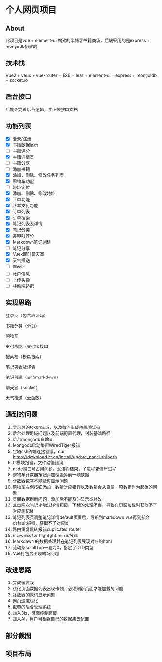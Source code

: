 # 个人网页项目

## About

此项目是vue + element-ui 构建的半博客书籍商场，后端采用的是express + mongodb搭建的

## 技术栈

Vue2 + veux + vue-router + ES6 + less + element-ui + express + mongoldb + socket.io

## 后台接口

后期会完善后台逻辑，并上传接口文档

## 功能列表

- [x] 登录/注册
- [x] 书籍数据展示
- [ ] 书籍评分
- [x] 书籍详情页
- [ ] 书籍分享
- [ ] 添加书籍
- [x] 添加、删除、修改任务列表
- [x] 购物车功能
- [ ] 地址定位
- [x] 添加、删除、修改地址
- [x] 下单功能
- [x] 沙盒支付功能
- [x] 订单列表
- [x] 订单搜索
- [x] 笔记列表及详情
- [x] 笔记分类
- [x] 非即时评论
- [x] Markdown笔记创建
- [ ] 笔记分享
- [x] Vuex即时聊天室
- [x] 天气推送
- [ ] 图表📈
- [ ] 帐户信息
- [ ] 上传头像
- [ ] 移动端适配

## 实现思路

登录页（包含验证码）

书籍分类（分页）

购物车

支付功能（支付宝接口）

搜索框（模糊搜索）

笔记列表及详情

笔记创建（支持markdown）

聊天室（socket）

天气推送（云函数）

## 遇到的问题

1. 登录页的token生成，以及如何生成随机验证码
2. 后台处理跨域问题以及前端配置代理，封装基础路径
3. 后台mongodb自增id
4. Mongodb启动集群WiredTiger报错
5. 宝塔ssh终端连接错误，curl https://download.bt.cn/install/update_panel.sh|bash
6. fs模块报错，文件路径错误
7. node端口号占用问题，父进程结束，子进程变僵尸进程
8. 购物车计数器按钮添加覆盖掉前一项数据
9. 计数器数字不能及时显示问题
10. 购物车左侧按钮添加，数量对应错误以及数量会从将前一项数据作为起始的问题
11. 页面数据刷新问题，添加后不能及时显示或修改
12. 点击两次笔记才能进详情页面，下标的处理不当，导致在页面加载时获取不了对应笔记id
13. 笔记列表页调整笔记详情default页面后，导航到markdown.vue再到航会default报错，获取不了对应id
14. 路由重复跳转报错duplicated router
15. mavonEditor highlight.min.js报错
16. Markdawn 的数据处理并在笔记列表展现对应的html
17. 滚动条scrollTop一直为0，指定了DTD类型
18. Vue打包后出现跨域问题

## 改进思路

1. 完成留言板
2. 优化页面数据列表出现卡顿，必须刷新页面才能加载的问题
3. 播放器的歌词显示问题
4. 网页速度优化
5. 配套的后台管理系统
6. 加入3js，页面控制面板
7. 加入AI，用户可根据自己的数据集去配置

## 部分截图

## 项目布局
